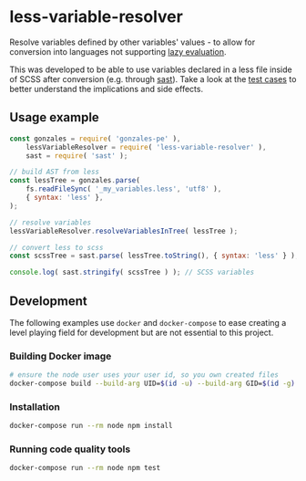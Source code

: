 # less-variable-resolver

Resolve variables defined by other variables' values - to allow for 
conversion into languages not supporting [lazy evaluation](http://lesscss.org/features/#variables-feature-lazy-evaluation).

This was developed to be able to use variables declared in a less file inside of SCSS after conversion (e.g. through [sast](https://github.com/shawnbot/sast)). Take a look at the [test cases](./tests/index.spec.js) to better understand the implications and side effects.

## Usage example

```js
const gonzales = require( 'gonzales-pe' ),
	lessVariableResolver = require( 'less-variable-resolver' ),
	sast = require( 'sast' );

// build AST from less
const lessTree = gonzales.parse(
	fs.readFileSync( '_my_variables.less', 'utf8' ),
	{ syntax: 'less' },
);

// resolve variables
lessVariableResolver.resolveVariablesInTree( lessTree );

// convert less to scss
const scssTree = sast.parse( lessTree.toString(), { syntax: 'less' } );

console.log( sast.stringify( scssTree ) ); // SCSS variables
```

## Development

The following examples use `docker` and `docker-compose` to ease creating a level playing field for development but are not essential to this project.

### Building Docker image

```sh
# ensure the node user uses your user id, so you own created files
docker-compose build --build-arg UID=$(id -u) --build-arg GID=$(id -g) node
```

### Installation

```sh
docker-compose run --rm node npm install
```

### Running code quality tools

```sh
docker-compose run --rm node npm test
```
